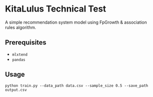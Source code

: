 # KitaLulus Technical Test

A simple recommendation system model using FpGrowth & association rules algorithm.

## Prerequisites
- `mlxtend`
- `pandas`

## Usage
`python train.py --data_path data.csv --sample_size 0.5 --save_path output.csv`